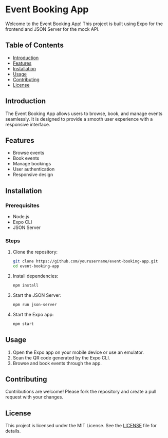 # Event Booking App

Welcome to the Event Booking App! This project is built using Expo for the frontend and JSON Server for the mock API.

## Table of Contents

- [Introduction](#introduction)
- [Features](#features)
- [Installation](#installation)
- [Usage](#usage)
- [Contributing](#contributing)
- [License](#license)

## Introduction

The Event Booking App allows users to browse, book, and manage events seamlessly. It is designed to provide a smooth user experience with a responsive interface.

## Features

- Browse events
- Book events
- Manage bookings
- User authentication
- Responsive design

## Installation

### Prerequisites

- Node.js
- Expo CLI
- JSON Server

### Steps

1. Clone the repository:
    ```sh
    git clone https://github.com/yourusername/event-booking-app.git
    cd event-booking-app
    ```

2. Install dependencies:
    ```sh
    npm install
    ```

3. Start the JSON Server:
    ```sh
    npm run json-server
    ```

4. Start the Expo app:
    ```sh
    npm start
    ```

## Usage

1. Open the Expo app on your mobile device or use an emulator.
2. Scan the QR code generated by the Expo CLI.
3. Browse and book events through the app.

## Contributing

Contributions are welcome! Please fork the repository and create a pull request with your changes.

## License

This project is licensed under the MIT License. See the [LICENSE](LICENSE) file for details.
